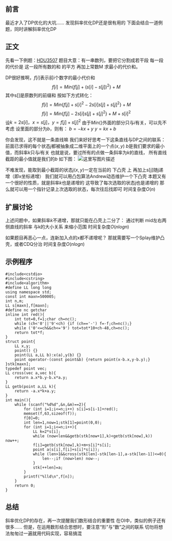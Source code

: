 前言
--
最近才入了DP优化的大坑……
发现斜率优化DP还是很有用的
下面会结合一道例题，同时讲解斜率优化DP

正文
--
先看一下例题：[HDU3507](http://acm.hdu.edu.cn/showproblem.php?pid=3507)
题目大意：有一串数列，要把它分割成若干段
每一段的代价是 这一段所有数的和 的平方 再加上常数M
求最小的代价和。

DP很好推啊，$f[i]$表示前i个数字的最小代价和
$$f[i]=Min\{f[j]+(s[i]-s[j])^2\}+M$$
其中s[]是原数列的前缀和
按如下方式转化：
$$f[i]=Min\{f[j]+s[i]^2-2s[i]s[j]+s[j]^2\}+M$$
$$f[i]=Min\{f[j]-2s[i]s[j]+s[j]^2\}+M+s[i]^2$$
设$k=2s[i]，x=s[j]，y=f[j]+s[j]^2$
由于$Min\{\}$外面的部分只与$i$有关，可以先不考虑
设里面的部分为$b$，则有：
$b=-kx+y$
$y=kx+b$

你会发现，这不就是一条直线嘛
我们来好好思考一下这条直线与DP之间的联系：
前面已求得的每个状态$j$都被抽象成二维平面上的一个点$(x,y)$
$b$是我们要求的最小值，而斜率$k$只与$i$有关
也就是说，要过所有的点做一条斜率为$k$的直线，
所有直线截距的最小值就是我们的$b$
如下图：
![这里写图片描述](http://img.blog.csdn.net/20170605195602093?watermark/2/text/aHR0cDovL2Jsb2cuY3Nkbi5uZXQvbGlua2ZxeQ==/font/5a6L5L2T/fontsize/400/fill/I0JBQkFCMA==/dissolve/70/gravity/SouthEast)

不难发现，能取到最小截距的状态$j(x,y)$一定在当前的 下凸壳 上
再加上s[j]随j递增（即x坐标递增）
我们就可以用凸包算法Andrew动态维护一个下凸壳
本题又有一个很好的性质，就是斜率$k$也是递增的
这导致了每次选取的状态j也是递增的
那么就可以用一个指针记录上次选取的状态，每次往后找即可
时间复杂度$O(n)$

扩展讨论
--
上述问题中，如果斜率$k$不递增，那就只能在凸壳上二分了：
通过判断 mid左右两侧直线的斜率 与k的大小关系 来缩小范围
时间复杂度$O(nlogn)$

如果题目再恶心一点，连新加入点的x都不递增呢？
那就需要写一个Splay维护凸壳，或者CDQ分治
时间复杂度$O(nlogn)$

示例程序
----

```
#include<cstdio>
#include<cstring>
#include<algorithm>
#define LL long long
using namespace std;
const int maxn=500005;
int n,m;
LL s[maxn],f[maxn];
#define nc getchar
inline int red(){
	int tot=0,f=1;char ch=nc();
	while (ch<'0'||'9'<ch) {if (ch=='-') f=-f;ch=nc();}
	while ('0'<=ch&&ch<='9') tot=tot*10+ch-48,ch=nc();
	return tot*f;
}
struct point{
	LL x,y;
	point() {}
	point(LL a,LL b):x(a),y(b) {}
	point operator-(const point&b) {return point(x-b.x,y-b.y);}
}stk[maxn];
typedef point vec;
LL cross(vec a,vec b){
	return a.x*b.y-b.x*a.y;
}
LL getb(point a,LL k){
	return -a.x*k+a.y;
}
int main(){
	while (scanf("%d%d",&n,&m)==2){
		for (int i=1;i<=n;i++) s[i]=s[i-1]+red();
		memset(f,63,sizeof(f));
		f[0]=0;
		int len=1,now=1;stk[1]=point(0,0);
		for (int i=1;i<=n;i++){
			LL k=2*s[i];
			while (now<len&&getb(stk[now+1],k)<getb(stk[now],k)) now++;
			f[i]=getb(stk[now],k)+m+s[i]*s[i];
			point a(s[i],f[i]+s[i]*s[i]);
			while (len>1&&cross(stk[len]-stk[len-1],a-stk[len-1])<=0){
				len--;if (now>len) now--;
			}
			stk[++len]=a;
		}
		printf("%lld\n",f[n]);
	}
	return 0;
}
```

总结
--
斜率优化DP的存在，再一次提醒我们数形结合的重要性
在OI中，类似的例子还有很多……
但是，在运用数形结合思想时，要注意“形”与“数”之间的联系
切勿将想法匆匆过一遍就用代码实现，容易搞混
